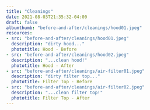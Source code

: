 ```yaml
---
title: "Cleanings"
date: 2021-08-03T21:35:32-04:00
draft: false
albumthumb: "before-and-after/cleanings/hood01.jpeg"
resources:
- src: "before-and-after/cleanings/hood01.jpeg"
  description: "dirty hood..."
  phototitle: Hood - Before
- src: "before-and-after/cleanings/hood02.jpeg"
  description: "...clean hood!"
  phototitle: Hood - After
- src: "before-and-after/cleanings/air-filter01.jpeg"
  description: "dirty filter top..."
  phototitle: Filter Top - Before
- src: "before-and-after/cleanings/air-filter02.jpeg"
  description: "...clean filter top!"
  phototitle: Filter Top - After
---
```


